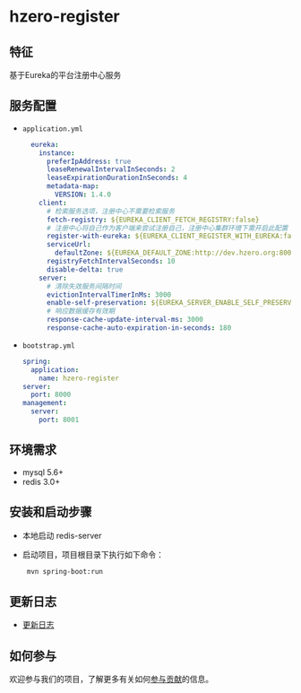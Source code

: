 # hzero-register

## 特征

基于Eureka的平台注册中心服务

## 服务配置

- `application.yml`

  ```yaml
    eureka:
      instance:
        preferIpAddress: true
        leaseRenewalIntervalInSeconds: 2
        leaseExpirationDurationInSeconds: 4
        metadata-map:
          VERSION: 1.4.0
      client:
        # 检索服务选项，注册中心不需要检索服务
        fetch-registry: ${EUREKA_CLIENT_FETCH_REGISTRY:false}
        # 注册中心将自己作为客户端来尝试注册自己，注册中心集群环境下需开启此配置
        register-with-eureka: ${EUREKA_CLIENT_REGISTER_WITH_EUREKA:false}
        serviceUrl:
          defaultZone: ${EUREKA_DEFAULT_ZONE:http://dev.hzero.org:8000/eureka}
        registryFetchIntervalSeconds: 10
        disable-delta: true
      server:
        # 清除失效服务间隔时间
        evictionIntervalTimerInMs: 3000
        enable-self-preservation: ${EUREKA_SERVER_ENABLE_SELF_PRESERVATION:false}
        # 响应数据缓存有效期
        response-cache-update-interval-ms: 3000
        response-cache-auto-expiration-in-seconds: 180

  ```

- `bootstrap.yml`

  ```yaml
  spring:
    application:
      name: hzero-register
  server:
    port: 8000
  management:
    server:
      port: 8001
  ```

## 环境需求

- mysql 5.6+
- redis 3.0+

## 安装和启动步骤

- 本地启动 redis-server

- 启动项目，项目根目录下执行如下命令：

  ```sh
   mvn spring-boot:run
  ```
  
## 更新日志

* [更新日志](./CHANGELOG.zh-CN.md)


## 如何参与

欢迎参与我们的项目，了解更多有关如何[参与贡献](https://github.com/choerodon/choerodon/blob/master/CONTRIBUTING.md)的信息。

